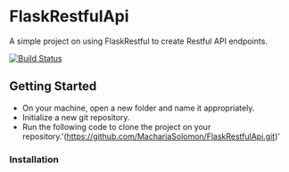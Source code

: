 # FlaskRestfulApi
A simple project on using FlaskRestful to create Restful API endpoints.

[![Build Status](https://travis-ci.org/MachariaSolomon/FlaskRestfulApi.svg?branch=master)](https://travis-ci.org/MachariaSolomon/FlaskRestfulApi)

## Getting Started

* On your machine, open a new folder and name it appropriately.
* Initialize a new git repository.
* Run the following code to clone the project on your repository.'(https://github.com/MachariaSolomon/FlaskRestfulApi.git)'

### Installation